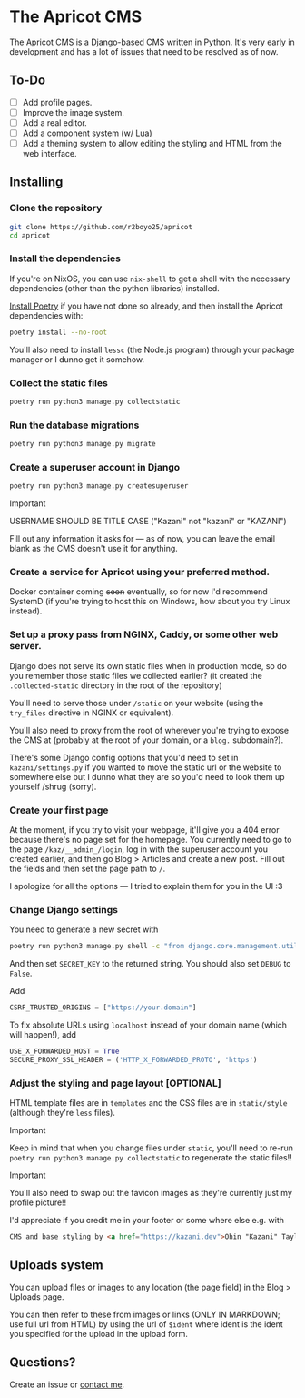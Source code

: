 # The Apricot CMS

The Apricot CMS is a Django-based CMS written in Python. It's very early in development and has a lot of issues that need to be resolved as of now.

## To-Do

- [ ] Add profile pages.
- [ ] Improve the image system.
- [ ] Add a real editor.
- [ ] Add a component system (w/ Lua)
- [ ] Add a theming system to allow editing the styling and HTML from the web interface.

## Installing

### Clone the repository

```bash
git clone https://github.com/r2boyo25/apricot
cd apricot
```

### Install the dependencies

If you're on NixOS, you can use `nix-shell` to get a shell with the necessary dependencies (other than the python libraries) installed.

[Install Poetry](https://python-poetry.org/docs/#installation) if you have not done so already, and then install the Apricot dependencies with:
```bash
poetry install --no-root
```

You'll also need to install `lessc` (the Node.js program) through your package manager or I dunno get it somehow.

### Collect the static files

```bash
poetry run python3 manage.py collectstatic
```

### Run the database migrations

```bash
poetry run python3 manage.py migrate
```

### Create a superuser account in Django

```bash
poetry run python3 manage.py createsuperuser
```

> [!IMPORTANT]  
> USERNAME SHOULD BE TITLE CASE ("Kazani" not "kazani" or "KAZANI")

Fill out any information it asks for — as of now, you can leave the email blank as the CMS doesn't use it for anything.

### Create a service for Apricot using your preferred method.

Docker container coming ~~soon~~ eventually, so for now I'd recommend SystemD (if you're trying to host this on Windows, how about you try Linux instead).

### Set up a proxy pass from NGINX, Caddy, or some other web server.

Django does not serve its own static files when in production mode, so do you remember those static files we collected earlier? (it created the `.collected-static` directory in the root of the repository)

You'll need to serve those under `/static` on your website (using the `try_files` directive in NGINX or equivalent).

You'll also need to proxy from the root of wherever you're trying to expose the CMS at (probably at the root of your domain, or a `blog.` subdomain?).

There's some Django config options that you'd need to set in `kazani/settings.py` if you wanted to move the static url or the website to somewhere else but I dunno what they are so you'd need to look them up yourself /shrug (sorry).

### Create your first page

At the moment, if you try to visit your webpage, it'll give you a 404 error because there's no page set for the homepage. You currently need to go to the page `/kaz/__admin_/login`, log in with the superuser account you created earlier, and then go Blog > Articles and create a new post. Fill out the fields and then set the page path to `/`.

I apologize for all the options — I tried to explain them for you in the UI :3

### Change Django settings

You need to generate a new secret with 
```bash
poetry run python3 manage.py shell -c "from django.core.management.utils import get_random_secret_key; print(get_random_secret_key())"
```
And then set `SECRET_KEY` to the returned string.
You should also set `DEBUG` to `False`.

Add
```py
CSRF_TRUSTED_ORIGINS = ["https://your.domain"]
```

To fix absolute URLs using `localhost` instead of your domain name (which will happen!), add
```py
USE_X_FORWARDED_HOST = True
SECURE_PROXY_SSL_HEADER = ('HTTP_X_FORWARDED_PROTO', 'https')
```

### Adjust the styling and page layout [OPTIONAL]

HTML template files are in `templates` and the CSS files are in `static/style` (although they're `less` files). 

> [!IMPORTANT]  
> Keep in mind that when you change files under `static`, you'll need to re-run `poetry run python3 manage.py collectstatic` to regenerate the static files!!

> [!IMPORTANT]  
> You'll also need to swap out the favicon images as they're currently just my profile picture!!

I'd appreciate if you credit me in your footer or some where else e.g. with

```html
CMS and base styling by <a href="https://kazani.dev">Ohin "Kazani" Taylor</a>
```

## Uploads system

You can upload files or images to any location (the page field) in the Blog > Uploads page.

You can then refer to these from images or links (ONLY IN MARKDOWN; use full url from HTML) by using the url of `$ident` where ident is the ident you specified for the upload in the upload form.

## Questions?

Create an issue or [contact me](https://kazani.dev).